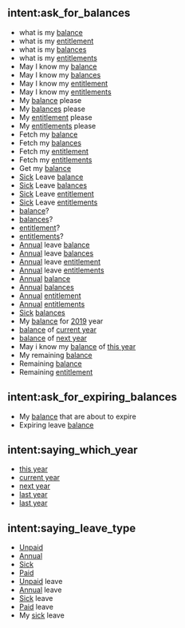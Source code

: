 ## intent:ask_for_balances
- what is my [balance](balance)
- what is my [entitlement](balance)
- what is my [balances](balance)
- what is my [entitlements](balance)
- May I know my [balance](balance)
- May I know my [balances](balance)
- May I know my [entitlement](balance)
- May I know my [entitlements](balance)
- My [balance](balance) please
- My [balances](balance) please
- My [entitlement](balance) please
- My [entitlements](balance) please
- Fetch my [balance](balance)
- Fetch my [balances](balance)
- Fetch my [entitlement](balance)
- Fetch my [entitlements](balance)
- Get my [balance](balance)
- [Sick](leave_type) Leave [balance](balance)
- [Sick](leave_type) Leave [balances](balance)
- [Sick](leave_type) Leave [entitlement](balance)
- [Sick](leave_type) Leave [entitlements](balance)
- [balance](balance)?
- [balances](balance)?
- [entitlement](balance)?
- [entitlements](balance)?
- [Annual](leave_type) leave [balance](balance)
- [Annual](leave_type) leave [balances](balance)
- [Annual](leave_type) leave [entitlement](balance)
- [Annual](leave_type) leave [entitlements](balance)
- [Annual](leave_type) [balance](balance)
- [Annual](leave_type) [balances](balance)
- [Annual](leave_type) [entitlement](balance)
- [Annual](leave_type) [entitlements](balance)
- [Sick](leave_type) [balances](balance)
- My [balance](balance) for [2019](year) year
- [balance](balance) of [current year](year_string)
- [balance](balance) of [next year](year_string)
- May i know my [balance](balance) of [this year](year_string)
- My remaining [balance](balance)
- Remaining [balance](balance)
- Remaining [entitlement](balance)

## intent:ask_for_expiring_balances
- My [balance](balance) that are about to expire
- Expiring leave [balance](balance)

## intent:saying_which_year
- [this year](year_string)
- [current year](year_string)
- [next year](year_string)
- [last year](year_string)
- [last year](year_string)

## intent:saying_leave_type
- [Unpaid](leave_type)
- [Annual](leave_type)
- [Sick](leave_type)
- [Paid](leave_type)
- [Unpaid](leave_type) leave
- [Annual](leave_type) leave
- [Sick](leave_type) leave
- [Paid](leave_type) leave
- My [sick](leave_type) leave
